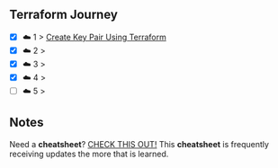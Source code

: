 ## Terraform Journey

- [x] ☁️ 1 > [Create Key Pair Using Terraform](001/README.md)
- [x] ☁️ 2 > [](002/README.md)
- [x] ☁️ 3 > [](003/README.md)
- [x] ☁️ 4 > [](004/README.md)
- [ ] ☁️ 5 > [](005/README.md)

## Notes
Need a **cheatsheet**? [CHECK THIS OUT!](NOTES.md) This **cheatsheet** is frequently receiving updates the more that is learned.  

